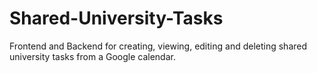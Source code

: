 # Shared-University-Tasks
Frontend and Backend for creating, viewing, editing and deleting shared university tasks from a Google calendar.
